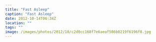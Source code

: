 ```yaml
---
title: "Fast Asleep"
caption: "Fast Asleep"
date: 2012-10-14T06:34Z
location: ""
tags: ""
image: /images/photos/2012/10/c2d0cc168f7e6aeaf586b0219f6196f8.jpg
---
```

